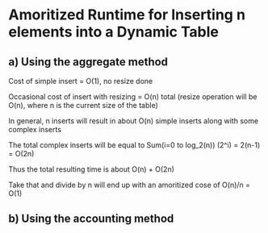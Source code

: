 # Amoritized Runtime for Inserting n elements into a Dynamic Table

## a) Using the aggregate method

Cost of simple insert = O(1), no resize done

Occasional cost of insert with resizing = O(n) total (resize operation will be O(n), where n is the current size of the table)

In general, n inserts will result in about O(n) simple inserts along with some complex inserts 

The total complex inserts will be equal to Sum(i=0 to log_2(n)) (2^i) = 2(n-1) = O(2n)

Thus the total resulting time is about O(n) + O(2n)

Take that and divide by n will end up with an amoritized cose of O(n)/n = O(1)

## b) Using the accounting method
